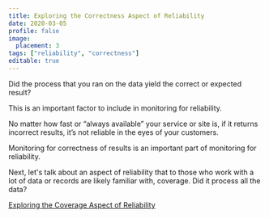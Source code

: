 ```yaml
---
title: Exploring the Correctness Aspect of Reliability
date: 2020-03-05
profile: false
image:
  placement: 3
tags: ["reliability", "correctness"]
editable: true
---
```


Did the process that you ran on the data yield the correct or expected result?

This is an important factor to include in monitoring for reliability.

No matter how fast or “always available” your service or site is, if it returns incorrect results, it’s not reliable in the eyes of your customers.

Monitoring for correctness of results is an important part of monitoring for reliability.

Next, let's talk about an aspect of reliability that to those who work with a lot of data or records are likely familiar with, coverage. Did it process all the data?

[Exploring the Coverage Aspect of Reliability](/post/exploring-the-coverage-aspect-of-reliability/)